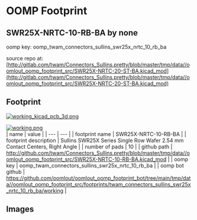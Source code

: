 # OOMP Footprint  
## SWR25X-NRTC-10-RB-BA  by none  
  
oomp key: oomp_twam_connectors_sullins_swr25x_nrtc_10_rb_ba  
  
source repo at: [http://gitlab.com/twam/Connectors_Sullins.pretty/blob/master/tmp/data//oomlout_oomp_footprint_src/SWR25X-NRTC-20-ST-BA.kicad_mod](http://gitlab.com/twam/Connectors_Sullins.pretty/blob/master/tmp/data//oomlout_oomp_footprint_src/SWR25X-NRTC-20-ST-BA.kicad_mod)  
## Footprint  
  
[![working_kicad_pcb_3d.png](working_kicad_pcb_3d_600.png)](working_kicad_pcb_3d.png)  
  
[![working.png](working_600.png)](working.png)  
| name | value | 
| --- | --- | 
| footprint name | SWR25X-NRTC-10-RB-BA | 
| footprint description | Sullins SWR25X Series Single Row Wafer 2.54 mm Contact Centers, Right Angle | 
| number of pads | 10 | 
| github path | http://github.com/twam/Connectors_Sullins.pretty/blob/master/tmp/data//oomlout_oomp_footprint_src/SWR25X-NRTC-10-RB-BA.kicad_mod | 
| oomp key | oomp_twam_connectors_sullins_swr25x_nrtc_10_rb_ba | 
| oomp bot github | https://github.com/oomlout/oomlout_oomp_footprint_bot/tree/main/tmp/data//oomlout_oomp_footprint_src/footprints/twam_connectors_sullins_swr25x_nrtc_10_rb_ba/working | 
## Images  
